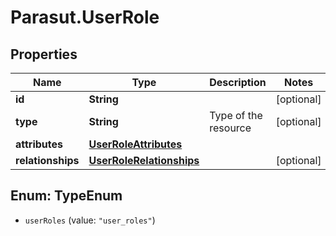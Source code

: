 # Parasut.UserRole

## Properties
Name | Type | Description | Notes
------------ | ------------- | ------------- | -------------
**id** | **String** |  | [optional] 
**type** | **String** | Type of the resource | [optional] 
**attributes** | [**UserRoleAttributes**](UserRoleAttributes.md) |  | 
**relationships** | [**UserRoleRelationships**](UserRoleRelationships.md) |  | [optional] 


<a name="TypeEnum"></a>
## Enum: TypeEnum


* `userRoles` (value: `"user_roles"`)




